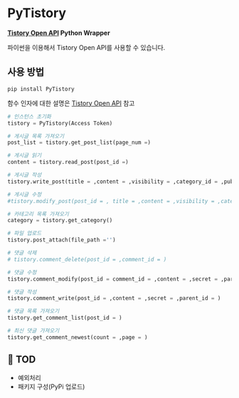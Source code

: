 # PyTistory

**[Tistory Open API](https://tistory.github.io/document-tistory-apis/) Python Wrapper**

파이썬을 이용해서 Tistory Open API를 사용할 수 있습니다.


## 사용 방법
```shell
pip install PyTistory
```

함수 인자에 대한 설명은 [Tistory Open API](https://tistory.github.io/document-tistory-apis/) 참고
```python
# 인스턴스 초기화
tistory = PyTistory(Access Token)

# 게시글 목록 가져오기
post_list = tistory.get_post_list(page_num =)

# 게시글 읽기
content = tistory.read_post(post_id =)

# 게시글 작성
tistory.write_post(title = ,content = ,visibility = ,category_id = ,published = ,slogan = ,tag = ,accept_comment = ,password = )

# 게시글 수정
#tistory.modify_post(post_id = , title = ,content = ,visibility = ,category_id = ,published = ,slogan = ,tag = ,accept_comment = ,password = )

# 카테고리 목록 가져오기
category = tistory.get_category()

# 파일 업로드
tistory.post_attach(file_path ='')

# 댓글 삭제
# tistory.comment_delete(post_id = ,comment_id = )

# 댓글 수정
tistory.comment_modify(post_id = comment_id = ,content = ,secret = ,parent_id = )

# 댓글 작성
tistory.comment_write(post_id = ,content = ,secret = ,parent_id = )

# 댓글 목록 가져오기
tistory.get_comment_list(post_id = )

# 최신 댓글 가져오기
tistory.get_comment_newest(count = ,page = )
```


## 📢 TOD 
 - 예외처리
 - 패키지 구성(PyPi 업로드)
